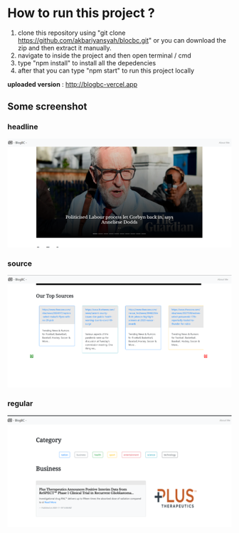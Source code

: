 # How to run this project ?

1. clone this repository using "git clone https://github.com/akbariyansyah/blocbc.git" or you can download the zip and then extract it manually.
2. navigate to inside the project and then open terminal / cmd 
3. type "npm install" to install all the depedencies 
4. after that you can type "npm start" to run this project locally

**uploaded version** : http://blogbc-vercel.app

## Some screenshot

### headline

![](headline.png)

### source

![](source.png)

### regular

![](regular.png)